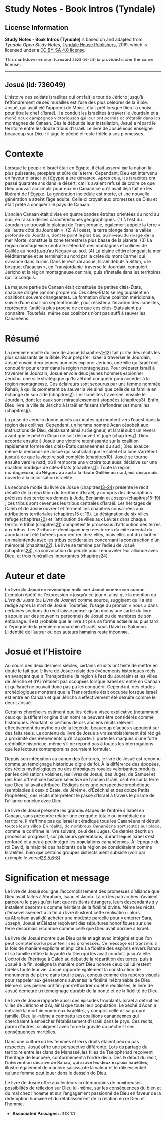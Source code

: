 # Study Notes - Book Intros (Tyndale)

## License Information

**Study Notes - Book Intros (Tyndale)** is based on and adapted from: _Tyndale Open Study Notes_, [Tyndale House Publishers](https://tyndaleopenresources.com/), 2019, which is licensed under a [CC BY-SA 4.0 license](https://creativecommons.org/licenses/by-sa/4.0/legalcode.en).

This markdown version (created `2025-10-14`) is provided under the same license.



--------------------------------

## Josué (id: 736049)

L’histoire des soldats israélites qui ont fait le tour de Jéricho jusqu’à l’effondrement de ses murailles est l’une des plus célèbres de la Bible. Josué, qui avait été l’apprenti de Moïse, était prêt lorsque Dieu l’a choisi pour être le chef d’Israël. Il a conduit les Israélites à travers le Jourdain et a mené deux campagnes victorieuses qui leur ont permis de s’établir dans les montagnes de Canaan. Dès le début de leur installation, Josué a réparti le territoire entre les douze tribus d’Israël. Le livre de Josué nous enseigne beaucoup sur Dieu : il juge le péché et reste fidèle à ses promesses.

Contexte
========

Lorsque le peuple d’Israël était en Égypte, il était asservi par la nation la plus puissante, prospère et sûre de la terre. Cependant, Dieu est intervenu en faveur d’Israël, et l’Égypte a été dévastée. Après cela, les Israélites ont passé quarante ans dans le désert, car ils avaient refusé de croire ce que Dieu pouvait accomplir pour eux en Canaan ce qu’il avait déjà fait en les libérant de l’Égypte. La génération incrédule est morte, et une nouvelle génération a atteint l’âge adulte. Celle\-ci croyait aux promesses de Dieu et était prête à conquérir le pays de Canaan.

L’ancien Canaan était divisé en quatre bandes étroites orientées du nord au sud, en raison de ses caractéristiques géographiques. (1\) À l’est du Jourdain se trouvait le plateau de Transjordanie, également appelé la terre « de l’autre côté du Jourdain ». (2\) À l’ouest, la terre plonge dans la vallée profonde du Jourdain, dont le point le plus bas, au niveau du rivage de la mer Morte, constitue la zone terrestre la plus basse de la planète. (3\) La région montagneuse centrale s’étendait des montagnes et collines de Galilée au nord jusqu’au Néguev au sud. (4\) La plaine côtière longeait la mer Méditerranée et se terminait au nord par la crête du mont Carmel qui s’avance dans la mer. Dans le récit de Josué, Israël débute à Sittim, « le bosquet d’acacias », en Transjordanie, traverse le Jourdain, conquiert Jéricho et la région montagneuse centrale, puis s’installe dans les territoires qu’il a conquis.

La majeure partie de Canaan était constituée de petites cités\-États, chacune dirigée par son propre roi. Ces cités\-États se regroupaient en coalitions souvent changeantes. La formation d’une coalition méridionale, suivie d’une coalition septentrionale, pour résister à l’invasion des Israélites, représente l’unité la plus proche de ce que ces cités\-États aient pu connaître. Toutefois, même ces coalitions n’ont pas suffi à sauver les Cananéens.

Résumé
======

La première moitié du livre de Josué (chapitres[1–12](https://ref.ly/Josh1:1-Josh12:24)) fait partie des récits les plus saisissants de la Bible. Pour préparer Israël à traverser le Jourdain, Josué envoie deux jeunes hommes explorer Jéricho, une ville qu’Israël doit conquérir pour entrer dans la région montagneuse. Pour préparer Israël à traverser le Jourdain, Josué envoie deux jeunes hommes espionner Jéricho, une ville stratégique qu’Israël doit conquérir pour accéder à la région montagneuse. Ces éclaireurs sont secourus par une femme nommée Rahab, à qui ils promettent de sauver la vie ainsi que celle de sa famille en échange de son aide (chapitres[2](https://ref.ly/Josh2:1-Josh2:24)). Les Israélites traversent ensuite le Jourdain, dont les eaux sont miraculeusement stoppées (chapitres[3](https://ref.ly/Josh3:1-Josh3:17)). Enfin, Dieu livre la ville de Jéricho à Israël en faisant s’effondrer ses murailles (chapitres[6](https://ref.ly/Josh6:1-Josh6:27)).

La prise de Jéricho donne accès aux routes qui montent vers l’ouest dans la région des collines. Cependant, un homme nommé Acan désobéit aux instructions de Dieu, déplaisant ainsi au Seigneur, et Israël subit un revers avant que le péché d’Acan ne soit découvert et jugé (chapitres[7](https://ref.ly/Josh7:1-Josh7:26)). Dieu accorde ensuite à Josué une victoire retentissante sur la coalition rapidement formée des cités\-États cananéennes du sud ; Dieu exauce même la demande de Josué qui souhaitait que le soleil et la lune s’arrêtent jusqu’à ce que la victoire soit complète (chapitres[10](https://ref.ly/Josh10:1-Josh10:43)). Josué se tourne ensuite vers le nord, où il remporte une victoire tout aussi décisive sur une coalition nordique de cités\-États (chapitres[11](https://ref.ly/Josh11:1-Josh11:23)). Toute la région montagneuse, du Néguev au sud à la Haute Galilée au nord, est désormais ouverte à la colonisation israélite.

La seconde moitié du livre de Josué (chapitres[13–24](https://ref.ly/Josh13:1-Josh24:33)) présente le récit détaillé de la répartition du territoire d’Israël, y compris des descriptions précises des territoires donnés à Juda, Benjamin et Joseph (chapitres[15–19](https://ref.ly/Josh15:1-Josh19:51)) ; ces tribus sont devenues les tribus centrales d’Israël. Les héritages de Caleb et de Josué ouvrent et ferment ces chapitres consacrées aux attributions territoriales (chapitres[15](https://ref.ly/Josh15:1-Josh15:63) et [19](https://ref.ly/Josh19:1-Josh19:51)). La désignation de six villes refuge (chapitres[20](https://ref.ly/Josh20:1-Josh20:9)) et l’attribution de villes aux Lévites dans chaque territoire tribal (chapitres[21](https://ref.ly/Josh21:1-Josh21:45)) complètent le processus d’attribution des terres aux tribus. Les 2 tribus et demi ayant reçu des terres du côté oriental du Jourdain ont été libérées pour rentrer chez elles, mais elles ont dû clarifier un malentendu avec les tribus occidentales concernant la construction d’un mémorial (chapitres[22](https://ref.ly/Josh22:1-Josh22:34)). Le livre se termine par l’adieu de Josué (chapitres[23](https://ref.ly/Josh23:1-Josh23:16)), sa convocation du peuple pour renouveler leur alliance avec Dieu, et trois funérailles importantes (chapitres[24](https://ref.ly/Josh24:1-Josh24:33)).

Auteur et date
==============

Le livre de Josué ne revendique nulle part Josué comme son auteur. L’emploi répété de l’expression « jusqu’à ce jour », ainsi que la mention du *Livre du Juste* (ou *Livre de Jasher*) comme source, suggèrent qu’il a été rédigé après la mort de Josué. Toutefois, l’usage du pronom « nous » dans certaines sections du récit laisse penser qu’au moins une partie du livre s’appuie sur des souvenirs personnels de Josué ou de membres de son entourage. Il est probable que le livre ait pris sa forme actuelle au plus tard à l’époque de la première monarchie d’Israël, sous David ou Salomon. L’identité de l’auteur ou des auteurs humains reste inconnue.

Josué et l’Histoire
===================

Au cours des deux derniers siècles, certains érudits ont tenté de mettre en doute le fait que le livre de Josué relate des événements historiques réels en avançant que la Transjordanie (la région à l’est du Jourdain) et les villes de Jéricho et d’Aï n’étaient pas occupées lorsque Israël est entré en Canaan et qu’Israël ne pouvait donc pas pu les conquérir. Cependant, des études archéologiques montrent que la Transjordanie était occupée lorsque Israël est entré en Canaan et que Jéricho a effectivement été détruite comme le décrit Josué.

Certains chercheurs estiment que les récits à visée explicative (notamment ceux qui justifient l’origine d’un nom) ne peuvent être considérés comme historiques. Pourtant, si certains de ces anciens récits relèvent effectivement du mythe ou de la légende, beaucoup d’autres s’appuient sur des faits réels. Le contenu du livre de Josué a vraisemblablement été rédigé à proximité des événements qu’il rapporte. Il porte les marques d’une forte crédibilité historique, même s’il ne répond pas à toutes les interrogations que les lecteurs contemporains pourraient formuler.

Depuis son intégration au canon des Écritures, le livre de Josué est reconnu comme un témoignage historique digne de foi. À la différence des épopées, des récits mythologiques ou des chroniques royales valorisantes produits par les civilisations voisines, les livres de Josué, des Juges, de Samuel et des Rois offrent une histoire sélective de l’ancien Israël, centrée sur la terre que Dieu lui avait attribuée. Rédigés dans une perspective prophétique (semblables à ceux d’Ésaïe, de Jérémie, d’Ézéchiel et des douze Petits Prophètes), ces récits interprètent le passé d’Israël à travers le prisme de l’alliance conclue avec Dieu.

Le livre de Josué présente les grandes étapes de l’entrée d’Israël en Canaan, sans prétendre relater une conquête totale ou immédiate du territoire. Il n’affirme pas qu’Israël ait éradiqué tous les Cananéens ni détruit toutes leurs villes. En réalité, de nombreux Cananéens sont restés sur place, comme le confirme le livre suivant, celui des Juges. Ce dernier décrit un processus progressif, sur plusieurs générations, durant lequel Israël s’est renforcé et a peu à peu intégré les populations cananéennes. À l’époque du roi David, la majorité des habitants de la région se considéraient comme Israélites, bien que certains groupes distincts aient subsisté (voir par exemple le verset[2S 5\.6–8](https://ref.ly/2Sam5:6-2Sam5:8)).

Signification et message
========================

Le livre de Josué souligne l’accomplissement des promesses d’alliance que Dieu avait faites à Abraham, Isaac et Jacob. Là où les patriarches n’avaient parcouru le pays qu’en tant que résidents étrangers, leurs descendants s’y installent désormais comme héritiers de la fidélité divine. Même les récits d’ensevelissement à la fin du livre illustrent cette réalisation : alors qu’Abraham avait dû acheter une modeste parcelle pour y enterrer Sara, Joseph, Josué et Éléazar reçoivent des sépultures honorifiques sur une terre désormais reconnue comme celle que Dieu avait donnée à Israël.

Le livre de Josué montre que Dieu parle et agit avec intégrité et que l’on peut compter sur lui pour tenir ses promesses. Ce message est transmis à la fois de manière explicite et implicite. La fidélité des espions envers Rahab et sa famille reflète la loyauté du Dieu qui les avait conduits jusqu’à elle. L’octroi de l’héritage à Caleb au début de la répartition des terres, puis à Josué à la fin, souligne la manière dont Dieu honore ceux qui lui restent fidèles toute leur vie. Josué rapporte également la construction de monuments de pierre dans tout le pays, conçus comme des repères visuels pour rappeler aux générations suivantes la fidélité inébranlable de Dieu. Même si ces pierres ont fini par s’effondrer ou être réutilisées, le livre de Josué demeure un témoignage durable de la bonté et de la fidélité de Dieu.

Le livre de Josué rapporte aussi des épisodes troublants. Israël a détruit les villes de Jéricho et d’Aï, ainsi que toute leur population. Le péché d’Acan a entraîné la mort de nombreux Israélites, y compris celle de sa propre famille. Dieu lui\-même a combattu les coalitions cananéennes qui cherchaient à empêcher l’établissement d’Israël dans le pays. Ces récits, parmi d’autres, soulignent avec force la gravité du péché et ses conséquences mortelles.

Dans une culture où les femmes et leurs droits étaient peu ou pas respectés, Josué offre une perspective différente. Lors du partage du territoire entre les clans de Manassé, les filles de Tselophéhad reçoivent l’héritage de leur père, conformément à l’ordre divin. Dès le début du récit, l’intervention décisive de Rahab, qui sauve les deux espions israélites, illustre également de manière saisissante la valeur et le rôle essentiel qu’une femme peut jouer dans le dessein de Dieu.

Le livre de Josué offre aux lecteurs contemporains de nombreuses possibilités de réflexion sur Dieu lui\-même, sur les conséquences du bien et du mal chez l’homme et sur l’engagement passionné de Dieu en faveur de la rédemption humaine et du rétablissement de la relation entre Dieu et l’homme.

* **Associated Passages:** JOS 1:1

